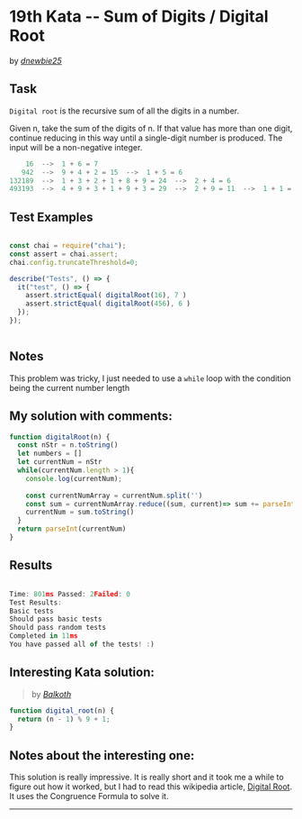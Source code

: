 # 19th Kata -- Sum of Digits / Digital Root





by *[dnewbie25](https://www.codewars.com/users/dnewbie25)*


## Task

`Digital root` is the recursive sum of all the digits in a number.

Given n, take the sum of the digits of n. If that value has more than one digit, continue reducing in this way until a single-digit number is produced. The input will be a non-negative integer.
```js
    16  -->  1 + 6 = 7
   942  -->  9 + 4 + 2 = 15  -->  1 + 5 = 6
132189  -->  1 + 3 + 2 + 1 + 8 + 9 = 24  -->  2 + 4 = 6
493193  -->  4 + 9 + 3 + 1 + 9 + 3 = 29  -->  2 + 9 = 11  -->  1 + 1 = 2

```


## Test Examples

```js

const chai = require("chai");
const assert = chai.assert;
chai.config.truncateThreshold=0;

describe("Tests", () => {
  it("test", () => {
    assert.strictEqual( digitalRoot(16), 7 )
    assert.strictEqual( digitalRoot(456), 6 )
  });
});



```


## Notes

This problem was tricky, I just needed to use a `while` loop with the condition being the current number length

## My solution with comments:

```js
function digitalRoot(n) {
  const nStr = n.toString()
  let numbers = []
  let currentNum = nStr
  while(currentNum.length > 1){
    console.log(currentNum);
    
    const currentNumArray = currentNum.split('')
    const sum = currentNumArray.reduce((sum, current)=> sum += parseInt(current),0)
    currentNum = sum.toString()
  }
  return parseInt(currentNum)
}

```


## Results

```js

Time: 801ms Passed: 2Failed: 0
Test Results:
Basic tests
Should pass basic tests
Should pass random tests
Completed in 11ms
You have passed all of the tests! :)

```

## Interesting Kata solution:
> by *[Balkoth](https://www.codewars.com/kata/reviews/541c8b5e7e4b4c61e2000149/groups/541df7aa259d9c7b80000a88)*

```js
function digital_root(n) {
  return (n - 1) % 9 + 1;
}

```

## Notes about the interesting one:

This solution is really impressive. It is really short and it took me a while to figure out how it worked, but I had to read this wikipedia article, [Digital Root](https://en.wikipedia.org/wiki/Digital_root). It uses the Congruence Formula to solve it.

---